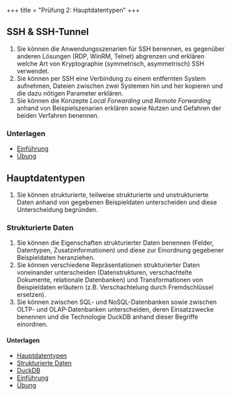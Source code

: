 +++
title = "Prüfung 2: Hauptdatentypen"
+++

## SSH & SSH-Tunnel

1. Sie können die Anwendungsszenarien für SSH benennen, es gegenüber anderen Lösungen (RDP, WinRM, Telnet) abgrenzen und erklären welche Art von Kryptographie (symmetrisch, asymmetrisch) SSH verwendet.
2. Sie können per SSH eine Verbindung zu einem entfernten System aufnehmen, Dateien zwischen zwei Systemen hin und her kopieren und die dazu nötigen Parameter erklären.
3. Sie können die Konzepte _Local Forwarding_ und _Remote Forwarding_ anhand von Beispielszenarien erklären sowie Nutzen und Gefahren der beiden Verfahren benennen.

### Unterlagen

- [Einführung](/ssh/intro/)
- [Übung](/ssh/uebung/)

## Hauptdatentypen

1. Sie können strukturierte, teilweise strukturierte und unstrukturierte Daten anhand von gegebenen Beispieldaten unterscheiden und diese Unterscheidung begründen.

### Strukturierte Daten

1. Sie können die Eigenschaften strukturierter Daten benennen (Felder, Datentypen, Zusatzinformationen) und diese zur Einordnung gegebener Beispieldaten heranziehen.
2. Sie können verschiedene Repräsentationen strukturierter Daten voneinander unterscheiden (Datenstrukturen, verschachtelte Dokumente, relationale Datenbanken) und Transformationen von Beispieldaten erläutern (z.B.  Verschachtelung durch Fremdschlüssel ersetzen).
3. Sie können zwischen SQL- und NoSQL-Datenbanken sowie zwischen OLTP- und OLAP-Datenbanken unterscheiden, deren Einsatzzwecke benennen und die Technologie DuckDB anhand dieser Begriffe einordnen.

#### Unterlagen

- [Hauptdatentypen](/hauptdatentypen)
- [Strukturierte Daten](/hauptdatentypen/strukturierte)
- [DuckDB](/hauptdatentypen/strukturierte/duckdb)
- [Einführung](/ssh/einfuehrung/)
- [Übung](/ssh/uebung/)
